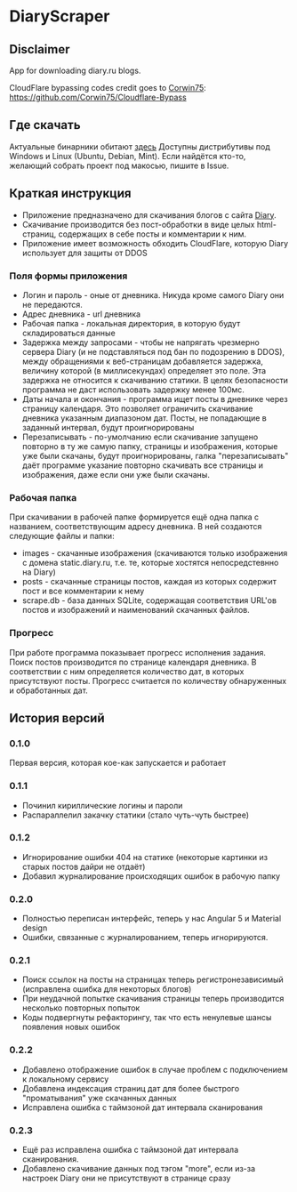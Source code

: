 # DiaryScraper
## Disclaimer
App for downloading diary.ru blogs. 

CloudFlare bypassing codes credit goes to [Corwin75](https://github.com/Corwin75): https://github.com/Corwin75/Cloudflare-Bypass

## Где скачать
Актуальные бинарники обитают [здесь](http://static.terribles.ru/scraper/)
Доступны дистрибутивы под Windows и Linux (Ubuntu, Debian, Mint). Если найдётся кто-то, желающий собрать проект под макосью, пишите в Issue. 

## Краткая инструкция
* Приложение предназначено для скачивания блогов с сайта [Diary](http://diary.ru). 
* Скачивание производится без пост-обработки в виде целых html-страниц, содержащих в себе посты и комментарии к ним. 
* Приложение имеет возможность обходить CloudFlare, которую Diary использует для защиты от DDOS

### Поля формы приложения
* Логин и пароль - оные от дневника. Никуда кроме самого Diary они не передаются.
* Адрес дневника - url дневника
* Рабочая папка - локальная директория, в которую будут складироваться данные
* Задержка между запросами - чтобы не напрягать чрезмерно сервера Diary (и не подставляться под бан по подозрению в DDOS), между обращениями к веб-страницам добавляется задержка, величину которой (в миллисекундах) определяет это поле. Эта задержка не относится к скачиванию статики. В целях безопасности программа не даст использовать задержку менее 100мс.
* Даты начала и окончания - программа ищет посты в дневнике через страницу календаря. Это позволяет ограничить скачивание дневника указанным диапазоном дат. Посты, не попадающие в заданный интервал, будут проигнорированы
* Перезаписывать - по-умолчанию если скачивание запущено повторно в ту же самую папку, страницы и изображения, которые уже были скачаны, будут проигнорированы, галка "перезаписывать" даёт программе указание повторно скачивать все страницы и изображения, даже если они уже были скачаны. 


### Рабочая папка
При скачивании в рабочей папке формируется ещё одна папка с названием, соответствующим адресу дневника. В ней создаются следующие файлы и папки:
* images - скачанные изображения (скачиваются только изображения с домена static.diary.ru, т.е. те, которые хостятся непосредстевнно на Diary)
* posts - скачанные страницы постов, каждая из которых содержит пост и все комментарии к нему
* scrape.db - база данных SQLite, содержащая соответствия URL'ов постов и изображений и наименований скачанных файлов.


### Прогресс
При работе программа показывает прогресс исполнения задания. Поиск постов производится по странице календаря дневника. В соответствии с ним определяется количество дат, в которых присутствуют посты. Прогресс считается по количеству обнаруженных и обработанных дат. 

## История версий
### 0.1.0
Первая версия, которая кое-как запускается и работает
### 0.1.1
* Починил кириллические логины и пароли
* Распараллелил закачку статики (стало чуть-чуть быстрее)
### 0.1.2
* Игнорирование ошибки 404 на статике (некоторые картинки из старых постов дайри не отдаёт)
* Добавил журналирование происходящих ошибок в рабочую папку
### 0.2.0
* Полностью переписан интерфейс, теперь у нас Angular 5 и Material design
* Ошибки, связанные с журналированием, теперь игнорируются. 
### 0.2.1
* Поиск ссылок на посты на страницах теперь регистронезависимый (исправлена ошибка для некоторых блогов)
* При неудачной попытке скачивания страницы теперь производится несколько повторных попыток
* Коды подвергнуты рефакторингу, так что есть ненулевые шансы появления новых ошибок
### 0.2.2
* Добавлено отображение ошибок в случае проблем с подключением к локальному сервису
* Добавлена индексация страниц дат для более быстрого "проматывания" уже скачанных данных
* Исправлена ошибка с таймзоной дат интервала сканирования
### 0.2.3
* Ещё раз исправлена ошибка с таймзоной дат интервала сканирования. 
* Добавлено скачивание данных под тэгом "more", если из-за настроек Diary они не присутствуют в странице сразу